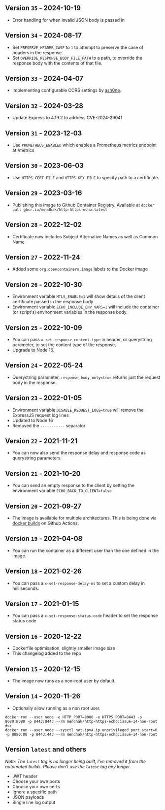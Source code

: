 ## Version `35` - 2024-10-19
* Error handling for when invalid JSON body is passed in

## Version `34` - 2024-08-17
* Set `PRESERVE_HEADER_CASE` to `1` to attempt to preserve the case of headers in the response.
* Set `OVERRIDE_RESPONSE_BODY_FILE_PATH` to a path, to override the response body with the contents of that file. 

## Version `33` - 2024-04-07
* Implementing configurable CORS settings by [ash0ne](https://github.com/mendhak/docker-http-https-echo/pull/65). 

## Version `32` - 2024-03-28
* Update Express to 4.19.2 to address CVE-2024-29041

## Version `31` - 2023-12-03
* Use `PROMETHEUS_ENABLED` which enables a Prometheus metrics endpoint at /metrics

## Version `30` - 2023-06-03
* Use `HTTPS_CERT_FILE` and `HTTPS_KEY_FILE` to specify path to a certificate. 

## Version `29` - 2023-03-16
* Publishing this image to Github Container Registry. Available at `docker pull ghcr.io/mendhak/http-https-echo:latest`

## Version `28` - 2022-12-02
* Certificate now includes Subject Alternative Names as well as Common Name

## Version `27` - 2022-11-24
* Added some `org.opencontainers.image` labels to the Docker image

## Version `26` - 2022-10-30

* Environment variable `MTLS_ENABLE=1` will show details of the client certificate passed in the response body
* Environment variable `ECHO_INCLUDE_ENV_VARS=1` will include the container (or script's) environment variables in the response body. 

## Version `25` - 2022-10-09

* You can pass `x-set-response-content-type` in header, or querystring parameter, to set the content type of the response. 
* Upgrade to Node 16. 

## Version `24` - 2022-05-24

* Querystring parameter, `response_body_only=true` returns just the request body in the response.

## Version `23` - 2022-01-05

* Environment variable `DISABLE_REQUEST_LOGS=true` will remove the ExpressJS request log lines 
* Updated to Node 16
* Removed the `-----------` separator

## Version `22` - 2021-11-21

* You can now also send the response delay and response code as querystring parameters. 

## Version `21` - 2021-10-20

* You can send an empty response to the client by setting the environment variable `ECHO_BACK_TO_CLIENT=false` 

## Version `20` - 2021-09-27

* The image is available for multiple architectures.  This is being done via [docker buildx](https://github.com/mendhak/docker-http-https-echo/blob/9f511eae7c928d7f9543842598f9565c19828300/.github/workflows/publish.yml#L32) on Github Actions.

## Version `19` - 2021-04-08

* You can run the container as a different user than the one defined in the image. 

## Version `18` - 2021-02-26

* You can pass a `x-set-response-delay-ms` to set a custom delay in milliseconds.

## Version `17` - 2021-01-15

* You can pass a `x-set-response-status-code` header to set the response status code

## Version `16` - 2020-12-22

* Dockerfile optimisation, slightly smaller image size
* This changelog added to the repo

## Version `15` - 2020-12-15

* The image now runs as a non-root user by default. 

## Version `14` - 2020-11-26

* Optionally allow running as a non root user. 

```
docker run --user node -e HTTP_PORT=8080 -e HTTPS_PORT=8443 -p 8080:8080 -p 8443:8443 --rm mendhak/http-https-echo:issue-14-non-root
#or
docker run --user node --sysctl net.ipv4.ip_unprivileged_port_start=0 -p 8080:80 -p 8443:443 --rm mendhak/http-https-echo:issue-14-non-root
```

## Version `latest` and others

_Note: The `latest` tag is no longer being built, I've removed it from the automated builds. Please don't use the `latest` tag any longer._

* JWT header
* Choose your own ports
* Choose your own certs
* Ignore a specific path
* JSON payloads
* Single line log output

